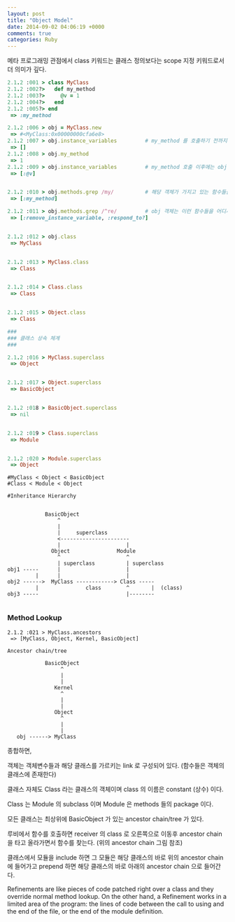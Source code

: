 ```yaml
---
layout: post
title: "Object Model"
date: 2014-09-02 04:06:19 +0000
comments: true
categories: Ruby
---
```


메타 프로그래밍 관점에서 class 키워드는 클래스 정의보다는 scope 지정 키워드로서 더 의미가 깊다.

```ruby
2.1.2 :001 > class MyClass
2.1.2 :002?>   def my_method
2.1.2 :003?>     @v = 1
2.1.2 :004?>   end
2.1.2 :005?> end
 => :my_method

2.1.2 :006 > obj = MyClass.new
 => #<MyClass:0x00000000cfa6e8>
2.1.2 :007 > obj.instance_variables			# my_method 를 호출하기 전까지는 obj 객체에 인스턴스 변수가 없다! (생성자 함수가 없으므로)
 => []
2.1.2 :008 > obj.my_method
 => 1
2.1.2 :009 > obj.instance_variables			# my_method 호출 이후에는 obj 객체에 인스턴스 변수가 있다!
 => [:@v]


2.1.2 :010 > obj.methods.grep /my/			# 해당 객체가 가지고 있는 함수들을 검색
 => [:my_method]

2.1.2 :011 > obj.methods.grep /^re/			# obj 객체는 이런 함수들을 어디서 가지고 오는가?? (아래를 참조)
 => [:remove_instance_variable, :respond_to?]


2.1.2 :012 > obj.class
 => MyClass


2.1.2 :013 > MyClass.class
 => Class


2.1.2 :014 > Class.class
 => Class


2.1.2 :015 > Object.class
 => Class

###
### 클래스 상속 체계
###

2.1.2 :016 > MyClass.superclass
 => Object


2.1.2 :017 > Object.superclass
 => BasicObject


2.1.2 :018 > BasicObject.superclass
 => nil


2.1.2 :019 > Class.superclass
 => Module


2.1.2 :020 > Module.superclass
 => Object

```

```
#MyClass < Object < BasicObject
#Class < Module < Object

#Inheritance Hierarchy


            BasicObject
                ^
                |
                |     superclass
                <----------------------
                |                     |
              Object               Module
                ^                     ^
                | superclass          | superclass
obj1 -----      |                     |
         |      |                     |
obj2 ------>  MyClass ------------> Class -----
         |               class        ^       |  (class)
obj3 -----                            |--------


```

### Method Lookup

```
2.1.2 :021 > MyClass.ancestors
 => [MyClass, Object, Kernel, BasicObject]

Ancestor chain/tree

            BasicObject
                 ^
                 |
                 |
               Kernel
                 ^
                 |
                 |
               Object
                 ^
                 |
                 |
   obj ------> MyClass

```

종합하면,

객체는 객체변수들과 해당 클래스를 가르키는 link 로 구성되어 있다. (함수들은 객체의 클래스에 존재한다)

클래스 자체도 Class 라는 클래스의 객체이며 class 의 이름은 constant (상수) 이다.

Class 는 Module 의 subclass 이며 Module 은 methods 들의 package 이다.

모든 클래스는 최상위에 BasicObject 가 있는 ancestor chain/tree 가 있다.

루비에서 함수를 호출하면 receiver 의 class 로 오른쪽으로 이동후 ancestor chain 을 타고 올라가면서 함수를 찾는다. (위의 ancestor chain 그림 참조)

클래스에서 모듈을 include 하면 그 모듈은 해당 클래스의 바로 위의 ancestor chain 에 들어가고 prepend 하면 해당 클래스의 바로 아래의 ancestor chain 으로 들어간다.

Refinements are like pieces of code patched right over a class and they override normal method lookup. On the other hand, a Refinement works in a limited area of the program: the lines of code between the call to using and the end of the file, or the end of the module definition.

